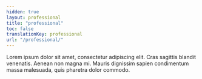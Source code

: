 ```yaml
---
hidden: true
layout: professional
title: "professional"
toc: false
translationKey: professional
url: "/professional/"
---
```


Lorem ipsum dolor sit amet, consectetur adipiscing elit. Cras sagittis blandit venenatis. Aenean non magna mi. Mauris dignissim sapien condimentum massa malesuada, quis pharetra dolor commodo. 
